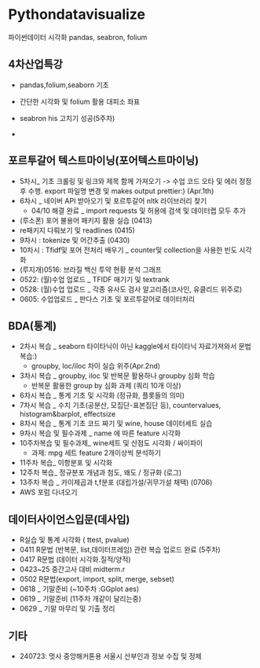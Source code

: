 # Pythondatavisualize
파이썬데이터 시각화 pandas, seabron, folium

## 4차산업특강
- pandas,folium,seaborn 기초
- 간단한 시각화 및 folium 활용 대피소 좌표
- seabron his 고치기 성공(5주차)

- 
## 포르투갈어 텍스트마이닝(포어텍스트마이닝)
- 5차시_ 기초 크롤링 및 링크와 제목 함께 가져오기 -> 수업 코드 오타 및 에러 정정 후 수행. export 파일명 변경 및 makes output prettier:) (Apr.1th)
- 6차시 _ 네이버 API 받아오기 및 포르투갈어 nltk 라이브러리 찾기
    - 04/10 해결 완료 _ import requests 및 허용에 검색 및 데이터랩 모두 추가
- (루소폰) 포어 불용어 패키지 활용 실습 (0413)
- re패키지 다뤄보기 및 readlines (0415)
- 9차시 : tokenize 및 어간추출 (0430)
- 10차시 : Tfidf및 포어 전처리 배우기 _ counter및 collection을 사용한 빈도 시각화
- (루지개)0516: 브라질 백신 투약 현황 분석 그래프
- 0522: (월)수업  업로드 _ TFIDF 매기기 및 textrank
- 0528: (월)수업 업로드 _ 각종 유사도 검사 알고리즘(코사인, 유클리드 위주로)
- 0605: 수업업로드 _ 판다스 기초 및 포르투갈어로 데이터처리
  
## BDA(통계)
- 2차시 복습 _ seaborn 타이타닉이 아닌 kaggle에서 타이타닉 자료가져와서 문법 복습:)
  - groupby, loc/iloc 차이 실습 위주(Apr.2nd)
- 3차시 복습 _ groupby, iloc 및 반복문 활용하나 groupby 심화 학습
    -  반복문 활용한 group by 심화 과제 (쿼리 10개 이상)
- 6차시 복습 _ 통계 기초 및 시각화 (정규화, 플롯들의 의미)
- 7차시 복습 _ 수치 기초(공분산, 모집단-표본집단 등), countervalues, histogram&barplot, effectsize
- 8차시 복습 _ 통계 기초 코드 짜기 및 wine, house 데이터세트 실습
- 9차시 복습 및 필수과제 _ name 에 따른 feature 시각화
- 10주차복습 및 필수과제_ wine세트 및 산점도 시각화 / 싸이파이
    - 과제: mpg 세트 feature 2개이상씩 분석하기
- 11주차 복습_ 이항분포 및 시각화
- 12주차 복습_ 정규분포 개념과 첨도, 왜도 / 정규화 (로그)
- 13주차 복습 _ 카이제곱과 t,f분포 (대립가설/귀무가설 채택) (0706)
- AWS 포럼 다녀오기

## 데이터사이언스입문(데사입)
- R실습 및 통계 시각화 ( ttest, pvalue)
- 0411 R문법 (반복문, list,데이터프레임) 관련 복습 업로드 완료 (5주차)
- 0417 R문법 (데이터 시각화.질적/양적)
- 0423~25 중간고사 대비 midterm.r
- 0502 R문법(export, import, split, merge, sebset)
- 0618 _ 기말준비 (~10주차 :GGplot aes)
- 0619 _ 기말준비 (11주차 개같이 달리는중)
- 0629 _ 기말 마무리 및 기출 정리

## 기타
- 240723: 멋사 중앙해커톤용 서울시 산부인과 정보 수집 및 정제
